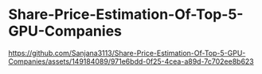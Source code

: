 # Share-Price-Estimation-Of-Top-5-GPU-Companies
https://github.com/Sanjana3113/Share-Price-Estimation-Of-Top-5-GPU-Companies/assets/149184089/971e6bdd-0f25-4cea-a89d-7c702ee8b623
